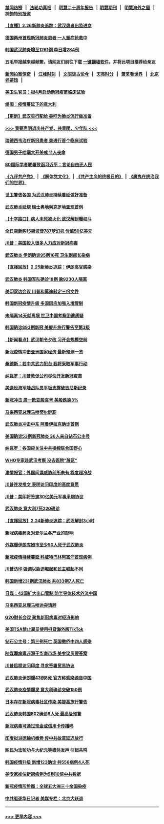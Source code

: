 #### [禁闻热榜](热点新闻.md?=0)  &nbsp;&nbsp;|&nbsp;&nbsp; [法轮功真相](https://github.com/gfw-breaker/truth/blob/master/README.md?=0) &nbsp;&nbsp;|&nbsp;&nbsp; [明慧二十周年报告](https://github.com/gfw-breaker/mh-reports/blob/master/README.md?=0) &nbsp;&nbsp;|&nbsp;&nbsp;[明慧期刊](https://github.com/gfw-breaker/mh-qikan) &nbsp;&nbsp;|&nbsp;&nbsp; [明慧海外之窗](https://github.com/gfw-breaker/mh-news/blob/master/README.md?=0) &nbsp;&nbsp;|&nbsp;&nbsp; [神韵特别报道](https://github.com/gfw-breaker/mh-news/blob/master/shenyun.md?=0)
#### [【直播】2.26新肺炎追踪：武汉患者出监进京](../pages/nsc418/n11897551.md?t=02262302) 
#### [德国两州首现新冠肺炎患者 一人重症抢救中](../pages/nsc418/n11897548.md?t=02262302) 
#### [韩国武汉肺炎增至1261例 单日增284例](../pages/nsc418/n11897376.md?t=02262302) 
#### 五毛举报越来越频繁，请网友们前往下载 [一键翻墙软件](https://github.com/gfw-breaker/ssr-accounts)，并将此项目推荐给亲友
#### [新闻拍案惊奇](https://github.com/gfw-breaker/banned-news/blob/master/pages/link4.md) &nbsp;&nbsp;|&nbsp;&nbsp; [江峰时刻](https://github.com/gfw-breaker/banned-news/blob/master/pages/link4.md) &nbsp;&nbsp;|&nbsp;&nbsp; [文昭谈古论今](https://github.com/gfw-breaker/banned-news/blob/master/pages/link4.md) &nbsp;&nbsp;|&nbsp;&nbsp; [天亮时分](https://github.com/gfw-breaker/banned-news/blob/master/pages/link4.md) &nbsp;&nbsp;|&nbsp;&nbsp; [萧茗看世界](https://github.com/gfw-breaker/banned-news/blob/master/pages/link4.md) &nbsp;&nbsp;|&nbsp;&nbsp; [北京老茶馆](https://github.com/gfw-breaker/banned-news/blob/master/pages/link4.md) &nbsp;&nbsp;|&nbsp;&nbsp; 
#### [美卫生官员：拟4月启动新冠疫苗临床试验](../pages/nsc418/n11896357.md?t=02262302) 
#### [组图：疫情蔓延下的意大利](../pages/nsc418/n11894159.md?t=02262302) 
#### [【更新】武汉实行配给 美吁为肺炎流行做准备](../pages/nsc418/n11890652.md?t=02262302) 
#### [>>> 我要声明退出共产党、共青团、少年队 <<<](https://github.com/begood0513/goodnews/blob/master/quit/letter.md) 
#### [瑞德西韦治疗新冠患者 美进行首个临床试验](../pages/nsc418/n11895845.md?t=02262302) 
#### [德国男子哈瑙大开杀戒 11人丧命](../pages/nsc418/n11895317.md?t=02262302) 
#### [80国际学者联署致函习近平：言论自由还人民](../pages/nsc418/n11895601.md?t=02262302) 
#### [《九评共产党》](https://github.com/begood0513/9ping.md/blob/master/README.md) &nbsp;|&nbsp; [《解体党文化》](../../../../jtdwh.md/blob/master/README.md)  &nbsp;|&nbsp; [《共产主义的终极目的》](../../../../gczydzjmd.md/blob/master/README.md) &nbsp;|&nbsp; [《魔鬼在统治我们的世界》](../../../../mgztzwmdsj.md/blob/master/README.md) 
#### [世卫警告各国 为武汉肺炎持续蔓延做好准备](../pages/nsc418/n11895336.md?t=02262302) 
#### [武汉肺炎延烧 瑞士奥地利克罗地亚现首例](../pages/nsc418/n11895444.md?t=02262302) 
#### [【十字路口】病人未死被火化 武汉解封曝权斗](../pages/nsc418/n11893784.md?t=02262302) 
#### [全日空新购15架波音787梦幻机 价值50亿美元](../pages/nsc418/n11895154.md?t=02262302) 
#### [川普：美国投入很多人力应对新冠病毒](../pages/nsc418/n11894977.md?t=02262302) 
#### [武汉肺炎 伊朗确诊95例16死 卫生副部长染病](../pages/nsc418/n11894906.md?t=02262302) 
#### [【直播回放】2.25新肺炎追踪：伊朗高官感染](../pages/nsc418/n11894749.md?t=02262302) 
#### [武汉肺炎 韩国军队确诊18例 逾9230人隔离](../pages/nsc418/n11894703.md?t=02262302) 
#### [美印双边会议 川普和莫迪敲定三份文件](../pages/nsc418/n11894247.md?t=02262302) 
#### [韩国新冠疫情升级 多国因应加强入境管制](../pages/nsc418/n11894334.md?t=02262302) 
#### [未隔离14天就离境 世卫中国考察团遭质疑](../pages/nsc418/n11893756.md?t=02262302) 
#### [韩国确诊893例新冠 美提升旅行警告至第3级](../pages/nsc418/n11893662.md?t=02262302) 
#### [【新闻看点】武汉朝令夕改 习开会规模空前](../pages/nsc418/n11892858.md?t=02262302) 
#### [新冠疫情冲击亚洲国家经济 最新预测一览](../pages/nsc418/n11893339.md?t=02262302) 
#### [桑德斯：若中共武力犯台 我将采取军事行动](../pages/nsc418/n11893282.md?t=02262302) 
#### [纳瓦罗：川普敦促公司尽快开发新冠疫苗](../pages/nsc418/n11893211.md?t=02262302) 
#### [美退役海军陆战队员平板支撑破吉尼斯纪录](../pages/nsc418/n11893022.md?t=02262302) 
#### [新冠冲击 周一欧亚股哀号 美股跌逾3%](../pages/nsc418/n11892648.md?t=02262302) 
#### [马来西亚总理马哈蒂尔辞职](../pages/nsc418/n11892792.md?t=02262302) 
#### [武汉肺炎冲击中东 阿曼伊拉克确诊首例](../pages/nsc418/n11892871.md?t=02262302) 
#### [美国确诊53例新冠肺炎 36人来自钻石公主号](../pages/nsc418/n11892877.md?t=02262302) 
#### [纳瓦罗：各国应关注中共操控联合国野心](../pages/nsc418/n11892856.md?t=02262302) 
#### [WHO专家赴武汉考察 没去医院“脏区”](../pages/nsc418/n11892736.md?t=02262302) 
#### [澳情报官：外国间谍威胁前所未有 程度超冷战](../pages/nsc418/n11892672.md?t=02262302) 
#### [川普连发推文 表明访问印度的高度意愿](../pages/nsc418/n11891927.md?t=02262302) 
#### [川普：美印将签逾30亿美元军事采购协议](../pages/nsc418/n11892494.md?t=02262302) 
#### [武汉肺炎 意大利7死220确诊](../pages/nsc418/n11892166.md?t=02262302) 
#### [【直播回放】2.24新肺炎追踪：武汉解封3小时](../pages/nsc418/n11892242.md?t=02262302) 
#### [新冠病毒肺炎对爱尔兰各产业的影响](../pages/nsc418/n11892328.md?t=02262302) 
#### [外媒爆伊朗库姆市至少50人死于武汉肺炎](../pages/nsc418/n11891996.md?t=02262302) 
#### [新冠疫情持续蔓延 科威特巴林阿富汗首现病例](../pages/nsc418/n11892052.md?t=02262302) 
#### [川普访印 强调以胁迫崛起和民主崛起不同](../pages/nsc418/n11891855.md?t=02262302) 
#### [韩国新增231例武汉肺炎 共833例7人死亡](../pages/nsc418/n11891919.md?t=02262302) 
#### [日媒：42国扩大出口管制 防半导体技术外流中国](../pages/nsc418/n11891730.md?t=02262302) 
#### [马来西亚总理马哈迪突请辞](../pages/nsc418/n11891521.md?t=02262302) 
#### [G20财长会议 聚焦新冠病毒对经济影响](../pages/nsc418/n11890400.md?t=02262302) 
#### [美国TSA禁止雇员使用抖音海外版TikTok](../pages/nsc418/n11890500.md?t=02262302) 
#### [钻石公主号：第三例死亡 英国撤侨中四人感染](../pages/nsc418/n11890293.md?t=02262302) 
#### [陆媒曝病毒非源于华南市场 美参议员要答案](../pages/nsc418/n11890306.md?t=02262302) 
#### [川普启程访问印度 寻求签署贸易协议](../pages/nsc418/n11890275.md?t=02262302) 
#### [武汉肺炎伊朗爆43例8死 官方称感染源自中国](../pages/nsc418/n11890128.md?t=02262302) 
#### [武汉肺炎疫情爆发 意大利确诊突破150例](../pages/nsc418/n11889926.md?t=02262302) 
#### [日本存在新冠病毒社区传染 美提高旅行警告](../pages/nsc418/n11889917.md?t=02262302) 
#### [武汉肺炎韩国602确诊6人死 最高级预警](../pages/nsc418/n11889715.md?t=02262302) 
#### [新冠病毒可通过现金或信用卡传播吗](../pages/nsc418/n11886629.md?t=02262302) 
#### [印度拟派运输机撤侨 传中共故意延迟放行](../pages/nsc418/n11889362.md?t=02262302) 
#### [网民为法轮功与大纪元等媒体发声 引起共鸣](../pages/nsc418/n11889143.md?t=02262302) 
#### [韩国疫情升级 新增123确诊 共556病例4人死](../pages/nsc418/n11888882.md?t=02262302) 
#### [美专家推估新冠病例为5到10倍中共数据](../pages/nsc418/n11884404.md?t=02262302) 
#### [新冠疫情形势图：全球五大洲三十余国染疫](../pages/nsc418/n11888454.md?t=02262302) 
#### [中共驱逐华日记者 美媒专栏：北京大跃退](../pages/nsc418/n11888453.md?t=02262302) 

----
#### [ >>> 更早内容 <<< ](../indexes/nsc418-earlier.md)
